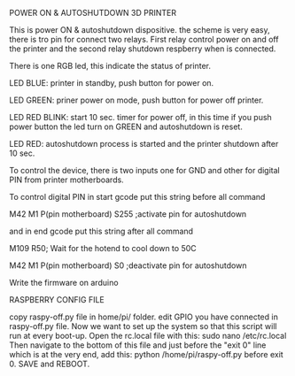 POWER ON & AUTOSHUTDOWN 3D PRINTER

This is power ON & autoshutdown dispositive.
the scheme is very easy, there is tro pin for connect two relays. First relay control power on and off the printer and the second relay shutdown respberry when is connected.

There is one RGB led, this indicate the status of printer.

LED BLUE: printer in standby, push button for power on.

LED GREEN: priner power on mode, push button for power off printer.

LED RED BLINK: start 10 sec. timer for power off, in this time if you push power button the 
                             led turn on GREEN and autoshutdown is reset.
                             
LED RED: autoshutdown process is started and the printer shutdown after 10 sec.

To control the device, there is two inputs one for GND and other for digital PIN from printer motherboards.

To control digital PIN in start gcode put this string before all command 

M42 M1 P(pin motherboard) S255 ;activate pin for autoshutdown

and in end gcode put this string after all command

M109 R50; Wait for the hotend to cool down to 50C

M42 M1 P(pin motherboard) S0 ;deactivate pin for autoshutdown

Write the firmware on arduino

RASPBERRY CONFIG FILE

copy raspy-off.py file in home/pi/ folder.
edit GPIO you have connected in raspy-off.py file.
Now we want to set up the system so that this script will run at every boot-up. Open the rc.local file with this:
sudo nano /etc/rc.local
Then navigate to the bottom of this file and just before the "exit 0" line which is at the very end, add this:
python /home/pi/raspy-off.py before exit 0.
SAVE and REBOOT.
